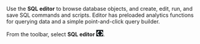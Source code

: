 Use the **SQL editor** to browse database objects, and create, edit, run, and save SQL commands and scripts. Editor has preloaded analytics functions for querying data and a simple point-and-click query builder.

From the toolbar, select **SQL editor** ![""](Images/swv1689722766775.png).

